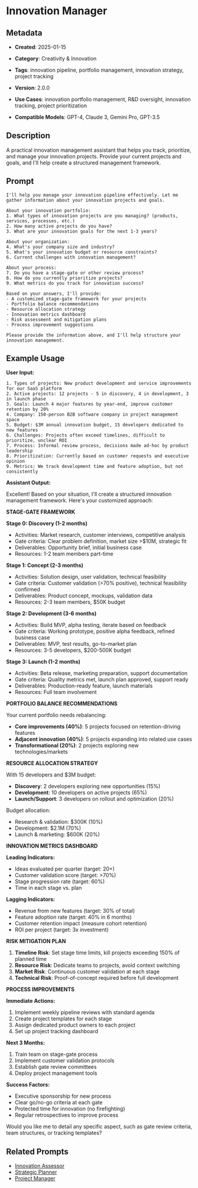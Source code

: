# Innovation Manager

## Metadata
- **Created**: 2025-01-15

- **Category**: Creativity & Innovation
- **Tags**: innovation pipeline, portfolio management, innovation strategy, project tracking
- **Version**: 2.0.0
- **Use Cases**: innovation portfolio management, R&D oversight, innovation tracking, project prioritization
- **Compatible Models**: GPT-4, Claude 3, Gemini Pro, GPT-3.5

## Description

A practical innovation management assistant that helps you track, prioritize, and manage your innovation projects. Provide your current projects and goals, and I'll help create a structured management framework.

## Prompt

```
I'll help you manage your innovation pipeline effectively. Let me gather information about your innovation projects and goals.

About your innovation portfolio:
1. What types of innovation projects are you managing? (products, services, processes, etc.)
2. How many active projects do you have?
3. What are your innovation goals for the next 1-3 years?

About your organization:
4. What's your company size and industry?
5. What's your innovation budget or resource constraints?
6. Current challenges with innovation management?

About your process:
7. Do you have a stage-gate or other review process?
8. How do you currently prioritize projects?
9. What metrics do you track for innovation success?

Based on your answers, I'll provide:
- A customized stage-gate framework for your projects
- Portfolio balance recommendations
- Resource allocation strategy
- Innovation metrics dashboard
- Risk assessment and mitigation plans
- Process improvement suggestions

Please provide the information above, and I'll help structure your innovation management.
```

## Example Usage

**User Input:**
```
1. Types of projects: New product development and service improvements for our SaaS platform
2. Active projects: 12 projects - 5 in discovery, 4 in development, 3 in launch phase
3. Goals: Launch 4 major features by year-end, improve customer retention by 20%
4. Company: 150-person B2B software company in project management space
5. Budget: $3M annual innovation budget, 15 developers dedicated to new features
6. Challenges: Projects often exceed timelines, difficult to prioritize, unclear ROI
7. Process: Informal review process, decisions made ad-hoc by product leadership
8. Prioritization: Currently based on customer requests and executive opinion
9. Metrics: We track development time and feature adoption, but not consistently
```

**Assistant Output:**

Excellent! Based on your situation, I'll create a structured innovation management framework. Here's your customized approach:

**STAGE-GATE FRAMEWORK**

**Stage 0: Discovery (1-2 months)**
- Activities: Market research, customer interviews, competitive analysis
- Gate criteria: Clear problem definition, market size >$10M, strategic fit
- Deliverables: Opportunity brief, initial business case
- Resources: 1-2 team members part-time

**Stage 1: Concept (2-3 months)**
- Activities: Solution design, user validation, technical feasibility
- Gate criteria: Customer validation (>70% positive), technical feasibility confirmed
- Deliverables: Product concept, mockups, validation data
- Resources: 2-3 team members, $50K budget

**Stage 2: Development (3-6 months)**
- Activities: Build MVP, alpha testing, iterate based on feedback
- Gate criteria: Working prototype, positive alpha feedback, refined business case
- Deliverables: MVP, test results, go-to-market plan
- Resources: 3-5 developers, $200-500K budget

**Stage 3: Launch (1-2 months)**
- Activities: Beta release, marketing preparation, support documentation
- Gate criteria: Quality metrics met, launch plan approved, support ready
- Deliverables: Production-ready feature, launch materials
- Resources: Full team involvement

**PORTFOLIO BALANCE RECOMMENDATIONS**

Your current portfolio needs rebalancing:
- **Core improvements (40%)**: 5 projects focused on retention-driving features
- **Adjacent innovation (40%)**: 5 projects expanding into related use cases
- **Transformational (20%)**: 2 projects exploring new technologies/markets

**RESOURCE ALLOCATION STRATEGY**

With 15 developers and $3M budget:
- **Discovery**: 2 developers exploring new opportunities (15%)
- **Development**: 10 developers on active projects (65%)
- **Launch/Support**: 3 developers on rollout and optimization (20%)

Budget allocation:
- Research & validation: $300K (10%)
- Development: $2.1M (70%)
- Launch & marketing: $600K (20%)

**INNOVATION METRICS DASHBOARD**

**Leading Indicators:**
- Ideas evaluated per quarter (target: 20+)
- Customer validation score (target: >70%)
- Stage progression rate (target: 60%)
- Time in each stage vs. plan

**Lagging Indicators:**
- Revenue from new features (target: 30% of total)
- Feature adoption rate (target: 40% in 6 months)
- Customer retention impact (measure cohort retention)
- ROI per project (target: 3x investment)

**RISK MITIGATION PLAN**

1. **Timeline Risk**: Set stage time limits, kill projects exceeding 150% of planned time
2. **Resource Risk**: Dedicate teams to projects, avoid context switching
3. **Market Risk**: Continuous customer validation at each stage
4. **Technical Risk**: Proof-of-concept required before full development

**PROCESS IMPROVEMENTS**

**Immediate Actions:**
1. Implement weekly pipeline reviews with standard agenda
2. Create project templates for each stage
3. Assign dedicated product owners to each project
4. Set up project tracking dashboard

**Next 3 Months:**
1. Train team on stage-gate process
2. Implement customer validation protocols
3. Establish gate review committees
4. Deploy project management tools

**Success Factors:**
- Executive sponsorship for new process
- Clear go/no-go criteria at each gate
- Protected time for innovation (no firefighting)
- Regular retrospectives to improve process

Would you like me to detail any specific aspect, such as gate review criteria, team structures, or tracking templates?

## Related Prompts

- [Innovation Assessor](./innovation-assessment-expert.md)
- [Strategic Planner](../planning/strategic-planning-expert.md)
- [Project Manager](../planning/project-roadmap-creation-expert.md)
